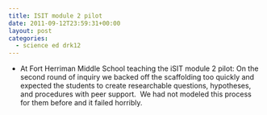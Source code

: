 ```yaml
---
title: ISIT module 2 pilot
date: 2011-09-12T23:59:31+00:00
layout: post
categories:
  - science ed drk12
---
```

  * At Fort Herriman Middle School teaching the iSIT module 2 pilot: On the second round of inquiry we backed off the scaffolding too quickly and expected the students to create researchable questions, hypotheses, and procedures with peer support.  We had not modeled this process for them before and it failed horribly.
